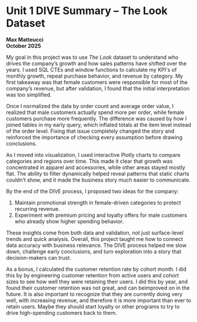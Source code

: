 # Unit 1 DIVE Summary – The Look Dataset  
**Max Matteucci**  
**October 2025**

My goal in this project was to use *The Look* dataset to understand who drives the company’s growth and how sales patterns have shifted over the years. I used SQL CTEs and window functions to calculate my KPI's of monthly growth, repeat purchase behavior, and revenue by category. My first takeaway was that female customers were responsible for most of the company’s revenue, but after validation, I found that the initial interpretation was too simplified.

Once I normalized the data by order count and average order value, I realized that male customers actually spend more per order, while female customers purchase more frequently. The difference was caused by how I joined tables in my early query, which inflated totals at the item level instead of the order level. Fixing that issue completely changed the story and reinforced the importance of checking every assumption before drawing conclusions.

As I moved into visualization, I used interactive Plotly charts to compare categories and regions over time. This made it clear that growth was concentrated in apparel and accessories, while other areas stayed mostly flat. The ability to filter dynamically helped reveal patterns that static charts couldn’t show, and it made the business story much easier to communicate.

By the end of the DIVE process, I proposed two ideas for the company:  
1. Maintain promotional strength in female-driven categories to protect recurring revenue.  
2. Experiment with premium pricing and loyalty offers for male customers who already show higher spending behavior.

These insights come from both data and validation, not just surface-level trends and quick analysis. Overall, this project taught me how to connect data accuracy with business relevance. The DIVE process helped me slow down, challenge early conclusions, and turn exploration into a story that decision-makers can trust.

As a bonus, I calculated the customer retention rate by cohort month.  I did this by by engineering customer retention from active users and cohort sizes to see how well they were retaining their users.  I did this by year, and found their customer retention was not great, and can beimproved on in the future.  It is also important to recognize that they are currently doing very well, with increasing revenue, and therefore it is more important than ever to retain users. Maybe they should start loyalty or other programs to try to drive high-spending customers back to them.


